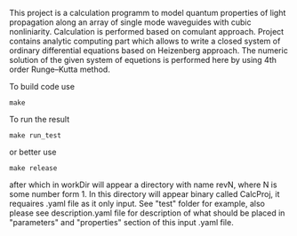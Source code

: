 This project is a calculation programm to model quantum properties of light propagation
along an array of single mode waveguides with cubic nonliniarity. Calculation is performed 
based on comulant approach. Project contains analytic computing part which allows to write a
closed system of ordinary differential equations based on Heizenberg approach.
The numeric solution of the given system of equetions is performed here by using 4th order
Runge–Kutta method.

To build code use 
    
    make
    
To run the result
    
    make run_test
    
or better use 
    
    make release
    
after which in workDir will appear a directory with name revN, where N is some number form 1.
In this directory will appear binary called CalcProj, it requaires .yaml file as it only input.
See "test" folder for example, also please see description.yaml file for description of what should be placed 
in "parameters" and "properties" section of this input .yaml file.
